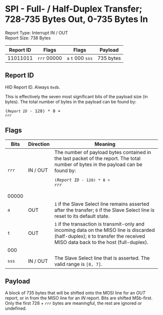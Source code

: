 
# SPI - Full- / Half-Duplex Transfer; 728-735 Bytes Out, 0-735 Bytes In
Report Type: Interrupt IN / OUT<br />
Report Size: 738 Bytes

| Report ID | Flags | Flags | Payload |
|-----------|-------|-------|---------|
| 11011011 | `rrr`&nbsp;00000 | `a`&nbsp;`t`&nbsp;000&nbsp;`sss` | 735 bytes |

## Report ID
HID Report ID.  Always `0xdb`.

This is effectively the seven most significant bits of the payload size (in bytes).  The total number of bytes in the payload can be found by: <pre>(*`Report ID`* - 128) * 8 + *`rrr`*</pre>

## Flags
| Bits  | Direction | Meaning |
|-------|-----------|---------|
| `rrr` | IN / OUT  | The number of payload bytes contained in the last packet of the report.  The total number of bytes in the payload can be found by: <pre>(*`Report ID`* - 128) * 8 + *`rrr`*</pre> |
| 00000 |          |                                                                       |
| `a`   | OUT      | `1` if the Slave Select line remains asserted after the transfer; `0` if the Slave Select line is reset to its default state. |
| `t`   | OUT      | `1` if the transaction is transmit-only and incoming data on the MISO line is discarded (half-duplex); `0` to transfer the received MISO data back to the host (full-duplex). |
| 000   |          |                                                                       |
| `sss` | IN / OUT | The Slave Select line that is asserted.  The valid range is `[0, 7]`. |

## Payload
A block of 735 bytes that will be shifted onto the MOSI line for an *OUT* report, or in from the MISO line for an *IN* report.  Bits are shifted MSb-first.  Only the first 728 + *`rrr`* bytes are meaningful, the rest are ignored or undefined.
